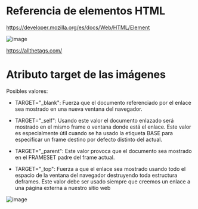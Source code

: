 # Referencia de elementos HTML

https://developer.mozilla.org/es/docs/Web/HTML/Element

![image](https://github.com/profeMelola/LM-07-2023-24/assets/91023374/a45aad10-b0be-46b5-ab0e-ce9a02c02d53)

https://allthetags.com/

# Atributo target de las imágenes

Posibles valores:

- TARGET="_blank": Fuerza que el documento referenciado por el enlace sea mostrado en una nueva ventana del navegador.

- TARGET="_self": Usando este valor el documento enlazado será mostrado en el mismo frame o ventana donde está el enlace. Este valor es especialmente útil cuando se ha usado la etiqueta BASE para especificar un frame destino por defecto distinto del actual.

- TARGET="_parent": Este valor provoca que el documento sea mostrado en el FRAMESET padre del frame actual.

- TARGET="_top": Fuerza a que el enlace sea mostrado usando todo el espacio de la ventana del navegador destruyendo toda estructura deframes. Este valor debe ser usado siempre que creemos un enlace a una página externa a nuestro sitio web

![image](https://github.com/profeMelola/LM-07-2023-24/assets/91023374/a1aa047b-acf0-4278-8a2b-379dfa3325e2)
